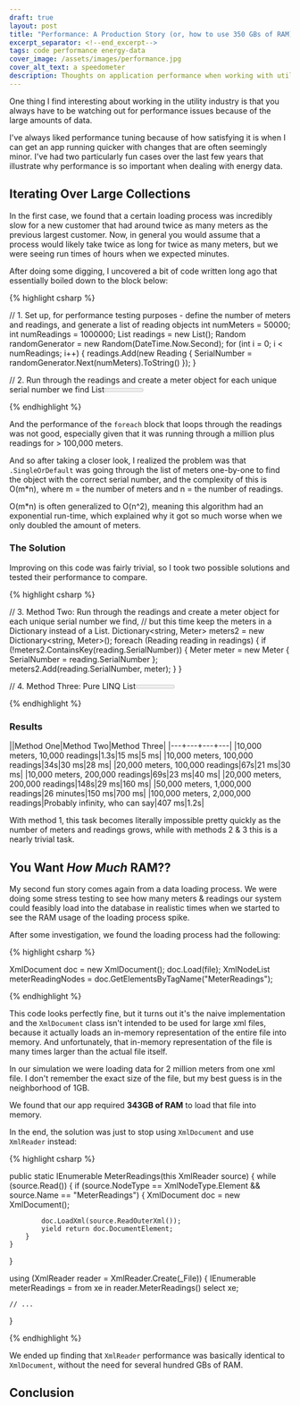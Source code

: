 ```yaml
---
draft: true
layout: post
title: "Performance: A Production Story (or, how to use 350 GBs of RAM)"
excerpt_separator: <!--end_excerpt-->
tags: code performance energy-data
cover_image: /assets/images/performance.jpg
cover_alt_text: a speedometer
description: Thoughts on application performance when working with utility energy data
---
```

One thing I find interesting about working in the utility industry is that you always have to be watching out for performance issues because of the large amounts of data.

<!--end_excerpt-->

I've always liked performance tuning because of how satisfying it is when I can get an app running quicker with changes that are often seemingly minor. I've had two particularly fun cases over the last few years that illustrate why performance is so important when dealing with energy data.

## Iterating Over Large Collections
In the first case, we found that a certain loading process was incredibly slow for a new customer that had around twice as many meters as the previous largest customer. Now, in general you would assume that a process would likely take twice as long for twice as many meters, but we were seeing run times of hours when we expected minutes.

After doing some digging, I uncovered a bit of code written long ago that essentially boiled down to the block below:

{% highlight csharp %}

// 1. Set up, for performance testing purposes - define the number of meters and readings, and generate a list of reading objects
int numMeters = 50000;
int numReadings = 1000000;
List<Reading> readings = new List<Reading>();
Random randomGenerator = new Random(DateTime.Now.Second);
for (int i = 0; i < numReadings; i++)
{
    readings.Add(new Reading { SerialNumber = randomGenerator.Next(numMeters).ToString() });
}

// 2. Run through the readings and create a meter object for each unique serial number we find
List<Meter> meters = new List<Meter>();
foreach (Reading reading in readings)
{
    Meter meter = meters.SingleOrDefault(x => x.SerialNumber.Equals(reading.SerialNumber));
    if (meter == null)
    {
        meter = new Meter { SerialNumber = reading.SerialNumber };
        meters.Add(meter);
    }
}

{% endhighlight %}

And the performance of the `foreach` block that loops through the readings was not good, especially given that it was running through a million plus readings for > 100,000 meters.

And so after taking a closer look, I realized the problem was that `.SingleOrDefault` was going through the list of meters one-by-one to find the object with the correct serial number, and the complexity of this is O(m*n), where m = the number of meters and n = the number of readings.

O(m*n) is often generalized to O(n^2), meaning this algorithm had an exponential run-time, which explained why it got so much worse when we only doubled the amount of meters.

### The Solution
Improving on this code was fairly trivial, so I took two possible solutions and tested their performance to compare.

{% highlight csharp %}

// 3. Method Two: Run through the readings and create a meter object for each unique serial number we find,
// but this time keep the meters in a Dictionary instead of a List.
Dictionary<string, Meter> meters2 = new Dictionary<string, Meter>();
foreach (Reading reading in readings)
{
    if (!meters2.ContainsKey(reading.SerialNumber))
    {
        Meter meter = new Meter { SerialNumber = reading.SerialNumber };
        meters2.Add(reading.SerialNumber, meter);
    }
}

// 4. Method Three: Pure LINQ
List<Meter> meters3 = 
    readings
    .GroupBy(x => x.SerialNumber)
    .Select(x => new Meter { SerialNumber = x.Key })
    .ToList();

{% endhighlight %}

### Results

||Method One|Method Two|Method Three|
|---+---+---+---|
|10,000 meters, 10,000 readings|1.3s|15 ms|5 ms|
|10,000 meters, 100,000 readings|34s|30 ms|28 ms|
|20,000 meters, 100,000 readings|67s|21 ms|30 ms|
|10,000 meters, 200,000 readings|69s|23 ms|40 ms|
|20,000 meters, 200,000 readings|148s|29 ms|160 ms|
|50,000 meters, 1,000,000 readings|26 minutes|150 ms|700 ms|
|100,000 meters, 2,000,000 readings|Probably infinity, who can say|407 ms|1.2s|

With method 1, this task becomes literally impossible pretty quickly as the number of meters and readings grows, while with methods 2 & 3 this is a nearly trivial task.

## You Want *How Much* RAM??
My second fun story comes again from a data loading process. We were doing some stress testing to see how many meters & readings our system could feasibly load into the database in realistic times when we started to see the RAM usage of the loading process spike.

After some investigation, we found the loading process had the following:

{% highlight csharp %}

XmlDocument doc = new XmlDocument();
doc.Load(file);
XmlNodeList meterReadingNodes = doc.GetElementsByTagName("MeterReadings");

{% endhighlight %}

This code looks perfectly fine, but it turns out it's the naive implementation and the `XmlDocument` class isn't intended to be used for large xml files, because it actually loads an in-memory representation of the entire file into memory. And unfortunately, that in-memory representation of the file is many times larger than the actual file itself.

In our simulation we were loading data for 2 million meters from one xml file. I don't remember the exact size of the file, but my best guess is in the neighborhood of 1GB.

We found that our app required **343GB of RAM** to load that file into memory. 

In the end, the solution was just to stop using `XmlDocument` and use `XmlReader` instead:

{% highlight csharp %}

public static IEnumerable<XmlElement> MeterReadings(this XmlReader source)
{
    while (source.Read())
    {
        if (source.NodeType == XmlNodeType.Element && source.Name == "MeterReadings")
        {
            XmlDocument doc = new XmlDocument();

            doc.LoadXml(source.ReadOuterXml());
            yield return doc.DocumentElement;
        }
    }
}

using (XmlReader reader = XmlReader.Create(_File))
{
    IEnumerable<XmlElement> meterReadings = from xe in reader.MeterReadings() select xe;

    // ...
}

{% endhighlight %}

We ended up finding that `XmlReader` performance was basically identical to `XmlDocument`, without the need for several hundred GBs of RAM.

## Conclusion


